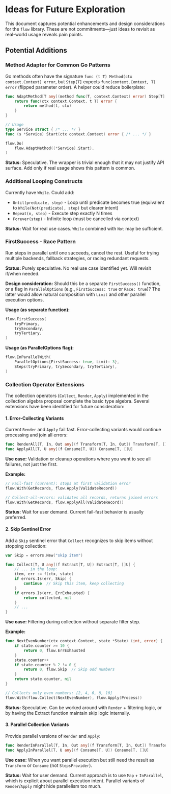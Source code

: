 # Ideas for Future Exploration

This document captures potential enhancements and design considerations for the `flow` library. These are not commitments—just ideas to revisit as real-world usage reveals pain points.

## Potential Additions

### Method Adapter for Common Go Patterns

Go methods often have the signature `func (t T) Method(ctx context.Context) error`, but `Step[T]` expects `func(context.Context, T) error` (flipped parameter order). A helper could reduce boilerplate:

```go
func AdaptMethod[T any](method func(T, context.Context) error) Step[T] {
    return func(ctx context.Context, t T) error {
        return method(t, ctx)
    }
}

// Usage
type Service struct { /* ... */ }
func (s *Service) Start(ctx context.Context) error { /* ... */ }

flow.Do(
    flow.AdaptMethod((*Service).Start),
)
```

**Status:** Speculative. The wrapper is trivial enough that it may not justify API surface. Add only if real usage shows this pattern is common.

### Additional Looping Constructs

Currently have `While`. Could add:
- `Until(predicate, step)` - Loop until predicate becomes true (equivalent to `While(Not(predicate), step)` but clearer intent)
- `Repeat(n, step)` - Execute step exactly N times
- `Forever(step)` - Infinite loop (must be cancelled via context)

**Status:** Wait for real use cases. `While` combined with `Not` may be sufficient.

### FirstSuccess - Race Pattern

Run steps in parallel until one succeeds, cancel the rest. Useful for trying multiple backends, fallback strategies, or racing redundant requests.

**Status:** Purely speculative. No real use case identified yet. Will revisit if/when needed.

**Design consideration:** Should this be a separate `FirstSuccess()` function, or a flag in `ParallelOptions` (e.g., `FirstSuccess: true` or `Race: true`)? The latter would allow natural composition with `Limit` and other parallel execution options.

**Usage (as separate function):**
```go
flow.FirstSuccess(
    tryPrimary,
    trySecondary,
    tryTertiary,
)
```

**Usage (as ParallelOptions flag):**
```go
flow.InParallelWith(
    ParallelOptions{FirstSuccess: true, Limit: 3},
    Steps(tryPrimary, trySecondary, tryTertiary),
)
```

### Collection Operator Extensions

The collection operators (`Collect`, `Render`, `Apply`) implemented in the collection algebra proposal complete the basic type algebra. Several extensions have been identified for future consideration:

#### 1. Error-Collecting Variants

Current `Render` and `Apply` fail fast. Error-collecting variants would continue processing and join all errors:

```go
func RenderAll[T, In, Out any](f Transform[T, In, Out]) Transform[T, []In, []Out]  // errors.Join
func ApplyAll[T, U any](f Consume[T, U]) Consume[T, []U]                            // errors.Join
```

**Use case:** Validation or cleanup operations where you want to see all failures, not just the first.

**Example:**
```go
// Fail-fast (current): stops at first validation error
flow.With(GetRecords, flow.Apply(ValidateRecord))

// Collect-all-errors: validates all records, returns joined errors
flow.With(GetRecords, flow.ApplyAll(ValidateRecord))
```

**Status:** Wait for user demand. Current fail-fast behavior is usually preferred.

#### 2. Skip Sentinel Error

Add a `Skip` sentinel error that `Collect` recognizes to skip items without stopping collection:

```go
var Skip = errors.New("skip item")

func Collect[T, U any](f Extract[T, U]) Extract[T, []U] {
    // ... in the loop:
    item, err := f(ctx, state)
    if errors.Is(err, Skip) {
        continue  // Skip this item, keep collecting
    }
    if errors.Is(err, ErrExhausted) {
        return collected, nil
    }
    // ...
}
```

**Use case:** Filtering during collection without separate filter step.

**Example:**
```go
func NextEvenNumber(ctx context.Context, state *State) (int, error) {
    if state.counter >= 10 {
        return 0, flow.ErrExhausted
    }
    state.counter++
    if state.counter % 2 != 0 {
        return 0, flow.Skip  // Skip odd numbers
    }
    return state.counter, nil
}

// Collects only even numbers: [2, 4, 6, 8, 10]
flow.With(flow.Collect(NextEvenNumber), flow.Apply(Process))
```

**Status:** Speculative. Can be worked around with `Render` + filtering logic, or by having the Extract function maintain skip logic internally.

#### 3. Parallel Collection Variants

Provide parallel versions of `Render` and `Apply`:

```go
func RenderInParallel[T, In, Out any](f Transform[T, In, Out]) Transform[T, []In, []Out]
func ApplyInParallel[T, U any](f Consume[T, U]) Consume[T, []U]
```

**Use case:** When you want parallel execution but still need the result as `Transform` or `Consume` (not `StepsProvider`).

**Status:** Wait for user demand. Current approach is to use `Map` + `InParallel`, which is explicit about parallel execution intent. Parallel variants of `Render`/`Apply` might hide parallelism too much.
